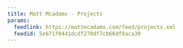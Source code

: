 ```yaml
---
title: Matt Mcadams - Projects
params:
  feedlink: https://mattmcadams.com/feed/projects.xml
  feedid: 5e671f0441dcdf270df7cb66df8aca30
---
```

